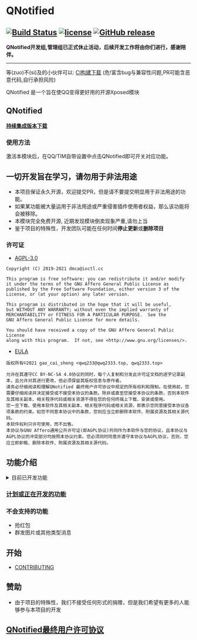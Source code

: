 # QNotified

[![Build Status](https://apk.qwq2333.top/job/QNotified/badge/icon)](https://apk.qwq2333.top/job/QNotified/)
[![license](https://img.shields.io/github/license/qwq233/QNotified.svg)](https://www.gnu.org/licenses/gpl-3.0.en.html)
[![GitHub release](https://img.shields.io/github/release/qwq233/QNotified.svg)](https://github.com/ferredoxin/QNotified/releases/latest)  
---

**QNotified开发组,管理组已正式休止活动，后续开发工作将由你们进行，感谢陪伴。**

---

等(zuo)不(si)及的小伙伴可以: [CI构建下载](https://apk.qwq2333.top/job/QNotified/) (危!富含bug与兼容性问题,PR可能含恶意代码,自行承担风险)

QNotified 是一个旨在使QQ变得更好用的开源Xposed模块

## QNotified

**[持续集成版本下载](https://install.appcenter.ms/orgs/qnotifieddev/apps/qnotified/distribution_groups/alpha)**

### 使用方法

激活本模块后，在QQ/TIM自带设置中点击QNotified即可开关对应功能。

## 一切开发旨在学习，请勿用于非法用途

- 本项目保证永久开源，欢迎提交PR，但是请不要提交明显用于非法用途的功能。
- 如果某功能被大量运用于非法用途或严重侵害插件使用者权益，那么该功能将会被移除。
- 本模块完全免费开源, 近期发现模块倒卖现象严重,请勿上当
- 鉴于项目的特殊性，开发团队可能在任何时间**停止更新**或**删除项目**

### 许可证

- [AGPL-3.0](https://www.gnu.org/licenses/agpl-3.0.html)

```
Copyright (C) 2019-2021 dmca@ioctl.cc

This program is free software: you can redistribute it and/or modify
it under the terms of the GNU Affero General Public License as
published by the Free Software Foundation, either version 3 of the
License, or (at your option) any later version.

This program is distributed in the hope that it will be useful,
but WITHOUT ANY WARRANTY; without even the implied warranty of
MERCHANTABILITY or FITNESS FOR A PARTICULAR PURPOSE.  See the
GNU Affero General Public License for more details.

You should have received a copy of the GNU Affero General Public License
along with this program.  If not, see <http://www.gnu.org/licenses/>.
```

- [EULA](./app/src/main/assets/eula.md)

```
版权所有©2021 gao_cai_sheng <qwq233@qwq2333.top, qwq2333.top>

允许在其遵守CC BY-NC-SA 4.0协议的同时，每个人复制和分发此许可证文档的逐字记录副本，且允许对其进行更改，但必须保留其版权信息与原作者。
请务必仔细阅读和理解QNotified 最终用户许可协议中规定的所有权利和限制。在使用前，您需要仔细阅读并决定接受或不接受本协议的条款。除非或直至您接受本协议的条款，否则本软件及其相关副本、相关程序代码或相关资源不得在您的任何终端上下载、安装或使用。
您一旦下载、使用本软件及其相关副本、相关程序代码或相关资源，即表示您同意接受本协议各项条款的约束。如您不同意本协议中的条款，您则应当立即删除本软件、附属资源及其相关源代码。
本软件权利只许可使用，而不出售。
本协议与GNU Affero通用公共许可证(即AGPL协议)共同作为本软件与您的协议，且本协议与AGPL协议的冲突部分均按照本协议约束。您必须同时同意并遵守本协议与AGPL协议，否则，您应立即卸载、删除本软件、附属资源及其相关源代码。
```

## 功能介绍

<details>
  <summary>目前已开发功能</summary>

1. 隐藏消息列表小程序入口
2. 去除回复自动at
3. 语音消息转发
4. 强制默认气泡
5. 以图片方式打开闪照(原辅助模块)
6. 以图片方式打开表情包(原QQ净化)
7. Ark(json)/StructMsg(xml)卡片消息(注1,原BUG复读机)
8. 复读机(+1,原QQ复读机)
9. 被删好友通知(可导出好友列表)
10. 防撤回
11. 签到文本化,隐藏礼物动画
12. 简洁模式圆头像(原花Q)
13. 自定义电量
14. 转发消息点击头像查看原消息发送者和所在群
15. 下载重定向(原QQ净化)
16. 屏蔽 \@全体成员 或者 群红包 的通知(不影响接收消息,不影响某些插件抢红包功能)
17. 屏蔽QQ更新提示
18. 屏蔽QQ空间点赞通知
19. 禁止聊天界面输入＄自动弹出 选择赠送对象 窗口
20. 直接打开不可通过QQ号码搜索到用户的资料卡
21. 屏蔽秀图
22. 显示进行禁言操作的管理员(查看哪个管理员禁言了你)
23. 去除夜间模式聊天界面深色遮罩
24. 直接打开指定用户资料卡(无视隐藏QQ号)
25. 自定义+1图标
26. 群发文本消息(注1)
27. 显示具体消息数量而不是99+(原花Q)
28. 隐藏侧滑群应用
29. 隐藏好友侧滑亲密抽屉
30. 使用系统相机
31. 使用系统相册
32. 使用系统文件
33. 聊天自动发送原图
34. 隐藏小红点
35. 隐藏群在线人数
36. 隐藏群总人数
37. 批量撤回消息
38. 隐藏移出群助手提示
39. 修改消息左滑回复
40. at界面以管理员优先顺序排序
41. 自动续火
42. 静默指定类型通知
43. 聊天字数统计
44. 自定义钱包显示余额
45. 显示消息发送者QQ号与时间
46. 聊天自动发送/接收原图

注1: 卡片消息及群发文本这两个功能因大量被用于广告引流而被加以限制

</details>

### [计划或正在开发的功能](https://github.com/ferredoxin/QNotified/projects/2)

### 不会支持的功能

- 抢红包
- 群发图片或其他类型消息

## 开始

- [CONTRIBUTING](CONTRIBUTING.md)

## 赞助

- 由于项目的特殊性，我们不接受任何形式的捐赠，但是我们希望有更多的人能够参与本项目的开发

## [QNotified最终用户许可协议](./app/src/main/assets/eula.txt)
